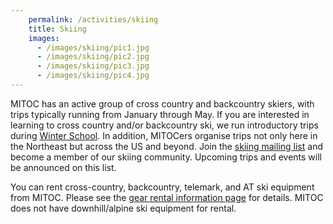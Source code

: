 ```yaml
---
    permalink: /activities/skiing
    title: Skiing
    images:
      - /images/skiing/pic1.jpg
      - /images/skiing/pic2.jpg
      - /images/skiing/pic3.jpg
      - /images/skiing/pic4.jpg
---
```


MITOC has an active group of cross country and backcountry skiers, with trips typically running from January through May. If you are interested in learning to cross country and/or backcountry ski, we run introductory trips during [Winter School](/events/winter-school). In addition, MITOCers organise trips not only here in the Northeast but across the US and beyond. Join the [skiing mailing list](http://mailman.mit.edu/mailman/listinfo/mitoc-bcski) and become a member of our skiing community. Upcoming trips and events will be announced on this list.

You can rent cross-country, backcountry, telemark, and AT ski equipment from MITOC. Please see the [gear rental information page](/rentals) for details. MITOC does not have downhill/alpine ski equipment for rental.
